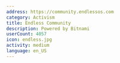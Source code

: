 ```yaml
---
address: https://community.endlessos.com
category: Activism
title: Endless Community
description: Powered by Bitnami
userCount: 4057
icon: endless.jpg
activity: medium
language: en_US
---
```

